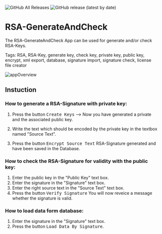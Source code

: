 ![GitHub All Releases](https://img.shields.io/github/downloads/elbec/RSA-GenerateAndCheck/total)
![GitHub release (latest by date)](https://img.shields.io/github/v/release/elbec/RSA-GenerateAndCheck)

# RSA-GenerateAndCheck

The RSA-GenerateAndCheck App can be used for generate and/or check RSA-Keys.

Tags: RSA, RSA-Key, generate key, check key, private key, public key, encrypt, xml export, database, signature import, signature check, license file creator

![appOverview](https://github.com/elbec/RSA-GenerateAndCheck/blob/master/RSA%20Tool/Documentation/rsa.gif?raw=true)

## Instuction

### How to generate a RSA-Signature with private key:
1. Press the button <kbd>Create Keys</kbd> --> Now you have generated a private and the associated public key.

2. Write the text which should be encoded by the private key in the textbox named "Source Text".

3. Press the button <kbd>Encrypt Source Text</kbd>
RSA-Signature generated and have been saved in the Database.

### How to check the RSA-Signature for validity with the public key:

1. Enter the public key in the "Public Key" text box.
2. Enter the signature in the "Signature" text box.
3. Enter the right source text in the "Source Text" text box.
4. Press the button <kbd>Verify Signature</kbd>
You will now reveice a message whether the signature is valid.

### How to load data form database:

1. Enter the signature in the "Signature" text box.
2. Press the button <kbd>Load Data By Signature</kbd>.
